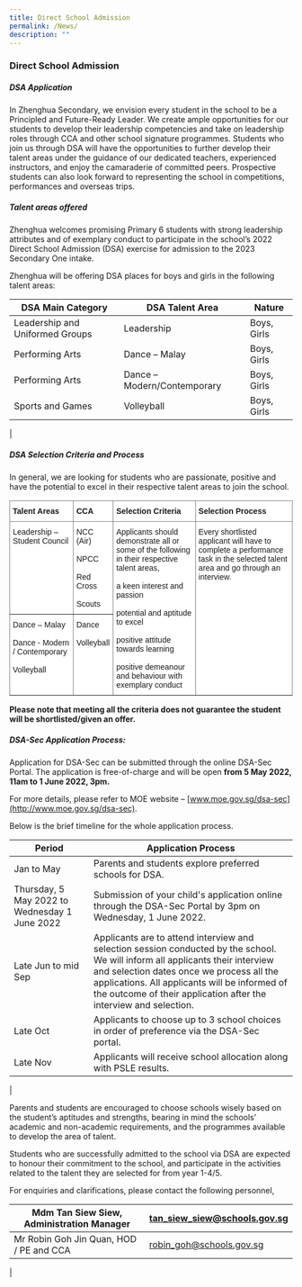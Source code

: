```yaml
---
title: Direct School Admission
permalink: /News/
description: ""
---
```


### Direct School Admission

##### DSA Application
In Zhenghua Secondary, we envision every student in the school to be a Principled and Future-Ready Leader. We create ample opportunities for our students to develop their leadership competencies and take on leadership roles through CCA and other school signature programmes. Students who join us through DSA will have the opportunities to further develop their talent areas under the guidance of our dedicated teachers, experienced instructors, and enjoy the camaraderie of committed peers. Prospective students can also look forward to representing the school in competitions, performances and overseas trips.

##### Talent areas offered
Zhenghua welcomes promising Primary 6 students with strong leadership attributes and of exemplary conduct to participate in the school’s 2022 Direct School Admission (DSA) exercise for admission to the 2023 Secondary One intake.

Zhenghua will be offering DSA places for boys and girls in the following talent areas:

| DSA Main Category | DSA Talent Area | Nature |
|---|---|---|
| Leadership and Uniformed Groups | Leadership | Boys, Girls |
| Performing Arts | Dance – Malay | Boys, Girls |
| Performing Arts | Dance – Modern/Contemporary | Boys, Girls |
| Sports and Games | Volleyball | Boys, Girls |
|

##### DSA Selection Criteria and Process
In general, we are looking for students who are passionate, positive and have the potential to excel in their respective talent areas to join the school.

<style type="text/css">
.tg  {border-collapse:collapse;border-spacing:0;}
.tg td{border-color:black;border-style:solid;border-width:1px;font-family:Arial, sans-serif;font-size:14px;
  overflow:hidden;padding:10px 5px;word-break:normal;}
.tg th{border-color:black;border-style:solid;border-width:1px;font-family:Arial, sans-serif;font-size:14px;
  font-weight:normal;overflow:hidden;padding:10px 5px;word-break:normal;}
.tg .tg-jxgv{background-color:#FFF;border-color:inherit;text-align:left;vertical-align:top}
.tg .tg-pdeq{background-color:#FFF;border-color:inherit;font-weight:bold;text-align:left;vertical-align:top}
</style>
<table class="tg">
<thead>
  <tr>
    <th class="tg-pdeq"><span style="font-weight:700;font-style:inherit">Talent Areas</span></th>
    <th class="tg-pdeq"><span style="font-weight:700;font-style:inherit">CCA</span></th>
    <th class="tg-pdeq"><span style="font-weight:700;font-style:inherit">Selection Criteria</span></th>
    <th class="tg-pdeq"><span style="font-weight:700;font-style:inherit">Selection Process</span></th>
  </tr>
</thead>
<tbody>
  <tr>
    <td class="tg-jxgv" rowspan="4"><span style="font-weight:inherit;font-style:inherit">Leadership – Student Council</span></td>
    <td class="tg-jxgv" rowspan="4"><span style="font-weight:inherit;font-style:inherit">NCC (Air)</span><br><br><span style="font-weight:inherit;font-style:inherit">NPCC</span><br><br><span style="font-weight:inherit;font-style:inherit">Red Cross</span><br><br><span style="font-weight:inherit;font-style:inherit">Scouts</span><br></td>
    <td class="tg-jxgv" rowspan="7"><span style="font-weight:inherit;font-style:inherit">Applicants should demonstrate all or some of the following in their respective talent areas,</span><br><br><span style="font-weight:inherit;font-style:inherit">a keen interest and passion</span><br><br><span style="font-weight:inherit;font-style:inherit">potential and aptitude to excel</span><br><br><span style="font-weight:inherit;font-style:inherit">positive attitude towards learning</span><br><br><span style="font-weight:inherit;font-style:inherit">positive demeanour and behaviour with exemplary conduct</span></td>
    <td class="tg-jxgv" rowspan="7"><span style="font-weight:inherit;font-style:inherit">Every shortlisted applicant will have to complete a performance task in the selected talent area and go through an interview.</span></td>
  </tr>
  <tr>
  </tr>
  <tr>
  </tr>
  <tr>
  </tr>
  <tr>
    <td class="tg-jxgv" rowspan="3"><span style="font-weight:inherit;font-style:inherit">Dance – Malay</span><br><br><span style="font-weight:inherit;font-style:inherit">Dance - Modern / Contemporary</span><br><br><span style="font-weight:inherit;font-style:inherit">Volleyball</span></td>
    <td class="tg-jxgv" rowspan="3"><span style="font-weight:inherit;font-style:inherit">Dance</span><br><br><span style="font-weight:inherit;font-style:inherit">Volleyball</span></td>
  </tr>
  <tr>
  </tr>
  <tr>
  </tr>
</tbody>
</table>


**Please note that meeting all the criteria does not guarantee the student will be shortlisted/given an offer.**

##### DSA-Sec Application Process:
Application for DSA-Sec can be submitted through the online DSA-Sec Portal. The application is free-of-charge and will be open **from 5 May 2022, 11am to 1 June 2022, 3pm.**

For more details, please refer to MOE website – [www.moe.gov.sg/dsa-sec](http://www.moe.gov.sg/dsa-sec).

Below is the brief timeline for the whole application process.

| Period | Application Process |
|---|---|
| Jan to May | Parents and students explore preferred schools for DSA. |
| Thursday, 5 May 2022 to Wednesday 1 June 2022 | Submission of your child's application online through the DSA-Sec Portal by 3pm on Wednesday, 1 June 2022. |
| Late Jun to mid Sep | Applicants are to attend interview and selection session conducted by the school. We will inform all applicants their interview and selection dates once we process all the applications.    All applicants will be informed of the outcome of their application after the interview and selection. |
| Late Oct | Applicants to choose up to 3 school choices in order of preference via the DSA-Sec portal. |
| Late Nov | Applicants will receive school allocation along with PSLE results. |
|

Parents and students are encouraged to choose schools wisely based on the student’s aptitudes and strengths, bearing in mind the schools’ academic and non-academic requirements, and the programmes available to develop the area of talent.

Students who are successfully admitted to the school via DSA are expected to honour their commitment to the school, and participate in the activities related to the talent they are selected for from year 1-4/5.

For enquiries and clarifications, please contact the following personnel,

| Mdm Tan Siew Siew, Administration Manager | [tan_siew_siew@schools.gov.sg](tan_siew_siew@schools.gov.sg) |
|---|---|
| Mr Robin Goh Jin Quan, HOD / PE and CCA | [robin_goh@schools.gov.sg](robin_goh@schools.gov.sg) |
|
